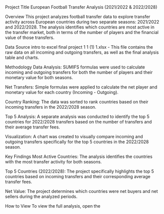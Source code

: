 Project Title
European Football Transfer Analysis (2021/2022 & 2022/2028)

Overview
This project analyzes football transfer data to explore transfer activity across European countries during two separate seasons: 2021/2022 and 2022/2028. The analysis identifies which countries are most active in the transfer market, both in terms of the number of players and the financial value of those transfers.

Data Source
intro to excel final project 1 1 (1) 1.xlsx - This file contains the raw data on all incoming and outgoing transfers, as well as the final analysis table and charts.

Methodology
Data Analysis: SUMIFS formulas were used to calculate incoming and outgoing transfers for both the number of players and their monetary value for both seasons.

Net Transfers: Simple formulas were applied to calculate the net player and monetary value for each country (Incoming - Outgoing).

Country Ranking: The data was sorted to rank countries based on their incoming transfers in the 2022/2028 season.

Top 5 Analysis: A separate analysis was conducted to identify the top 5 countries for 2022/2028 transfers based on the number of transfers and their average transfer fees.

Visualization: A chart was created to visually compare incoming and outgoing transfers specifically for the top 5 countries in the 2022/2028 season.

Key Findings
Most Active Countries: The analysis identifies the countries with the most transfer activity for both seasons.

Top 5 Countries (2022/2028): The project specifically highlights the top 5 countries based on incoming transfers and their corresponding average transfer fees.

Net Value: The project determines which countries were net buyers and net sellers during the analyzed periods.

How to View
To view the full analysis, open the 
